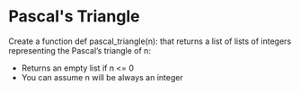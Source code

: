 # Pascal's Triangle
Create a function def pascal_triangle(n): that returns a list of lists of integers representing the Pascal’s triangle of n:

* Returns an empty list if n <= 0
* You can assume n will be always an integer
